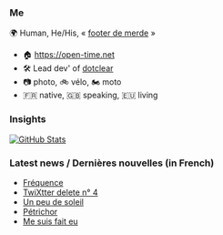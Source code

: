 ### Me

🌍 Human, He/His, « [footer de merde](https://open-time.net/post/2013/07/17/La-veritable-histoire-du-Footer-de-merde-) » 
* 🏠 https://open-time.net 
* 🛠️ Lead dev' of [dotclear](https://git.dotclear.org/dev/dotclear)
* 📷 photo, 🚲 vélo, 🏍️ moto 
* 🇫🇷 native, 🇬🇧 speaking, 🇪🇺 living

### Insights

[![GitHub Stats](https://github-readme-stats-sigma-five.vercel.app/api?username=franck-paul)](https://github.com/franck-paul)

### Latest news / Dernières nouvelles (in French)

<!-- BLOG-POST-LIST:START -->
- [Fréquence](https://open-time.net/post/2024/12/23/Frequence)
- [TwiXtter delete n° 4](https://open-time.net/post/2024/12/22/TwiXtter-delete-n-4)
- [Un peu de soleil](https://open-time.net/post/2024/12/21/Un-peu-de-soleil)
- [Pétrichor](https://open-time.net/post/2024/12/20/Petrichor)
- [Me suis fait eu](https://open-time.net/post/2024/12/19/Me-suis-fait-eu)
<!-- BLOG-POST-LIST:END -->
